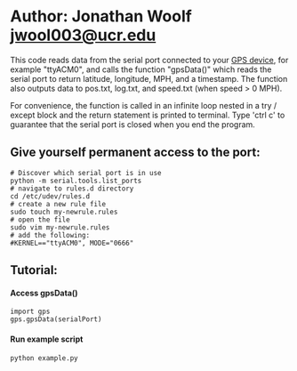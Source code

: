 # Author: Jonathan Woolf jwool003@ucr.edu

This code reads data from the serial port connected to your <a href="https://www.amazon.com/HiLetgo-G-Mouse-GLONASS-Receiver-Windows/dp/B01MTU9KTF/ref=sr_1_8?keywords=gps+usb&qid=1560277792&s=gateway&sr=8-8">GPS device</a>,
for example "ttyACM0", and calls the function "gpsData()" which reads the serial
port to return latitude, longitude, MPH, and a timestamp. The function also
outputs data to pos.txt, log.txt, and speed.txt (when speed > 0 MPH).

For convenience, the function is called in an infinite loop nested in a
try / except block and the return statement is printed to terminal. Type 'ctrl c'
to guarantee that the serial port is closed when you end the program.

## Give yourself permanent access to the port:
    # Discover which serial port is in use
    python -m serial.tools.list_ports
    # navigate to rules.d directory
    cd /etc/udev/rules.d
    # create a new rule file
    sudo touch my-newrule.rules
    # open the file
    sudo vim my-newrule.rules
    # add the following:
    #KERNEL=="ttyACM0", MODE="0666"

## Tutorial:
#### Access gpsData()
    import gps
    gps.gpsData(serialPort)
#### Run example script
    python example.py
